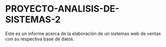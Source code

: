 # PROYECTO-ANALISIS-DE-SISTEMAS-2
Este es un informe acerca de la elaboración de un sistemas web de ventas con su respectiva base de datos.
